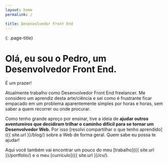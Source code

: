 ```yaml
---
layout: home
permalink: /

title: Desenvolvedor Front End
---
```

{: .page-title} 
# Olá, eu sou o Pedro, um Desenvolvedor Front End.

É um prazer!

Atualmente trabalho como Desenvolvedor Front End freelancer. Me considero um aprendiz desta arte/ciência e sei como é frustrante ficar empacado em um problema aparentemente simples por horas e horas, sem saber a quem recorrer ou onde procurar.

Como tenho grande apreço por ensinar, tive a ideia de __ajudar outros aventureiros que decidiram trilhar o caminho difícil para se tornar um Desenvolvedor Web.__ Por isso [resolvi compartilhar o que tenho aprendido]({{ site.url }}/blog/) sobre a Web de forma geral. Quem sabe eu possa te ajudar!

Aqui você também vai encontrar um pouco do meu [trabalho]({{ site.url }}/portfolio/) e o meu [currículo]({{ site.url }}/cv/).
